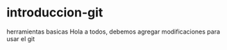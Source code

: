 # introduccion-git
herramientas basicas
 Hola a todos, debemos agregar modificaciones para usar el git
